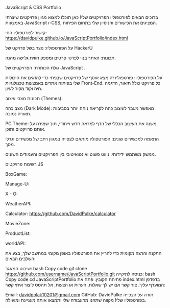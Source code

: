 JavaScript & CSS Portfolio

ברוכים הבאים לפורטפוליו הפרויקטים שלי! כאן תוכלו למצוא מגוון פרויקטים שיצרתי באמצעות JavaScript ו-CSS, המציגים את הכישורים והניסיון שלי בתחום הפיתוח.


קישור לפורטפוליו החי: https://davidpulke.github.io/JavaScriptPortfolio/index.html



על הפורטפוליו: נוצר בשל פרויקט של HackerU

תכונות:
האתר בנוי לפרטי פרטים ומספק חווית גלישה מהנה.

גולת הכותרת: 
הפרויקטים של JavaScript .



על הפורטפוליו:
פורטפוליו זה מציג אוסף של פרויקטים שבניתי כדי להדגים את היכולות שלי בפיתוח אתרים באמצעות טכנולוגיות Front-End. כל פרויקט כולל תיאור, הדגמה חיה וקוד מקור לעיון.


תכונות
מצבי עיצוב (Themes):


מצב כהה (Dark Mode): מאפשר מעבר לעיצוב כהה לקריאה נוחה יותר בסביבות תאורה נמוכה.

PC Theme: משנה את העיצוב הכללי של הדף למראה חדש וייחודי, תוך שמירה על אותם פרויקטים ותוכן.

התאמה למכשירים שונים: הפורטפוליו מותאם לצפייה במגוון רחב של מכשירים וגדלי מסך.


ממשק משתמש ידידותי: ניווט פשוט ואינטואיטיבי בין הפרויקטים והעמודים השונים.


רשימת פרויקטים JS

BoxGame: 

Manage-U:

X - O:

WeatherAPI:

Calculator: https://github.com/DavidPulke/calculator

MovieZone:

ProductList:

worldAPI:


התקנה והרצה מקומית
כדי להריץ את הפורטפוליו באופן מקומי במחשב שלך, בצע את השלבים הבאים:

שיבוט המאגר:
bash
Copy code
git clone https://github.com/username/JavaScriptPortfolio.git
כניסה לתיקייה:
bash
Copy code
cd JavaScriptPortfolio
פתיחת הקובץ: פתח את index.html בדפדפן המועדף עליך.
צור קשר
אם יש לך שאלות, הערות או הצעות, אל תהסס ליצור איתי קשר:

Email: davidpolak10201@gmail.com
GitHub: DavidPulke
תודה על הצפייה בפורטפוליו שלי! מקווה שתהנו מהעבודה שלי ותמצאו אותה מעניינת ומועילה.

